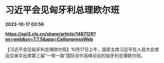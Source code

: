 # 习近平会见匈牙利总理欧尔班

**2023-10-17 03:56**

**https://api3.cls.cn/share/article/1487129?os=web&sv=7.7.5&app=CailianpressWeb**

【习近平会见匈牙利总理欧尔班】10月17日上午，国家主席习近平在人民大会堂会见来华出席第三届“一带一路”国际合作高峰论坛的匈牙利总理欧尔班。